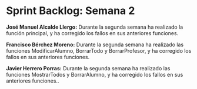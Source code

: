 # Sprint Backlog: Semana 2

**José Manuel Alcalde Llergo:** Durante la segunda semana ha realizado la función principal, y ha corregido los fallos en sus anteriores funciones.

**Francisco Bérchez Moreno:** Durante la segunda semana ha realizado las funciones ModificarAlumno, BorrarTodo y BorrarProfesor, y ha corregido los fallos en sus anteriores funciones.

**Javier Herrero Porras:** Durante la segunda semana ha realizado las funciones MostrarTodos y BorrarAlumno, y ha corregido los fallos en sus anteriores funciones..

